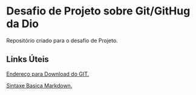 # Desafio de Projeto sobre Git/GitHug da Dio
Repositório criado para o desafio de Projeto.
 
## Links Úteis
[Endereço para Download do GIT.](https://git-scm.com/download/win)

[Sintaxe Basica Markdown.](https://www.markdownguide.org/basic-syntax/)

